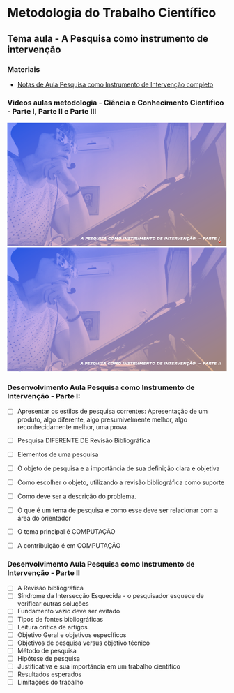 # Metodologia do Trabalho Científico
## Tema aula - A Pesquisa como instrumento de intervenção

### Materiais
- [Notas de Aula Pesquisa como Instrumento de Intervenção completo](a_pesquisa_como_instrumento_de_intervencao.pdf)

### Videos aulas metodologia -  Ciência e Conhecimento Científico - Parte I, Parte II e Parte III
[![A Pesquisa como instrumento de intervenção PARTE I](capa_7.png)](https://youtu.be/Nvedecv5BB0)
[![A Pesquisa como instrumento de intervençãos PARTE II](capa_8.png)](https://youtu.be/MxXnTwWioes)



### Desenvolvimento Aula Pesquisa como Instrumento de Intervenção - Parte I: 

- [ ]  Apresentar os estilos de pesquisa correntes: Apresentação de um produto, algo diferente, algo presumivelmente melhor, algo reconhecidamente melhor, uma prova.
- [ ]  Pesquisa DIFERENTE DE Revisão Bibliográfica
- [ ]  Elementos de uma pesquisa
- [ ]  O objeto de pesquisa e a importância de sua definição clara e objetiva
- [ ]  Como escolher o objeto, utilizando a revisão bibliográfica como suporte
- [ ]  Como deve ser a descrição do problema.
- [ ]  O que é um tema de pesquisa e como esse deve ser relacionar com a área do orientador
- [ ]  O tema principal é COMPUTAÇÃO
- [ ]  A contribuição é em COMPUTAÇÃO


### Desenvolvimento Aula Pesquisa como Instrumento de Intervenção - Parte II

- [ ]  A Revisão bibliográfica
- [ ]  Síndrome da Intersecção Esquecida - o pesquisador esquece de verificar outras soluções
- [ ]  Fundamento vazio deve ser evitado
- [ ]  Tipos de fontes bibliográficas
- [ ]  Leitura crítica de artigos
- [ ]  Objetivo Geral e objetivos específicos
- [ ]  Objetivos de pesquisa versus objetivo técnico
- [ ]  Método de pesquisa
- [ ]  Hipótese de pesquisa
- [ ]  Justificativa e sua importância em um trabalho científico
- [ ]  Resultados esperados
- [ ]  Limitações do trabalho
